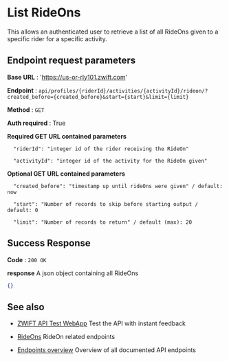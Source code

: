 # List RideOns

This allows an authenticated user to retrieve a list of all RideOns given to a specific rider for a specific activity.

## Endpoint request parameters

**Base URL** : 'https://us-or-rly101.zwift.com'

**Endpoint** : `api/profiles/{riderId}/activities/{activityId}/rideon/?created_before={created_before}&start={start}&limit={limit}`

**Method** : `GET`

**Auth required** : True

**Required GET URL contained parameters**

```
  "riderId": "integer id of the rider receiving the RideOn"

  "activityId": "integer id of the activity for the RideOn given"
```

**Optional GET URL contained parameters**

```
  "created_before": "timestamp up until rideOns were given" / default: now

  "start": "Number of records to skip before starting output / default: 0
  
  "limit": "Number of records to return" / default (max): 20
```

## Success Response

**Code** : `200 OK`

**response**
A json object containing all RideOns 

```json
{}
```

## See also

- [ZWIFT API Test WebApp](https://zwiftapi.strukturunion.de) Test the API with instant feedback

- [RideOns](https://github.com/strukturunion-mmw/zwift-api-documentation/blob/main/README.md#rideons) RideOn related endpoints

- [Endpoints overview](https://github.com/strukturunion-mmw/zwift-api-documentation/blob/main/README.md#known-endpoints) Overview of all documented API endpoints
